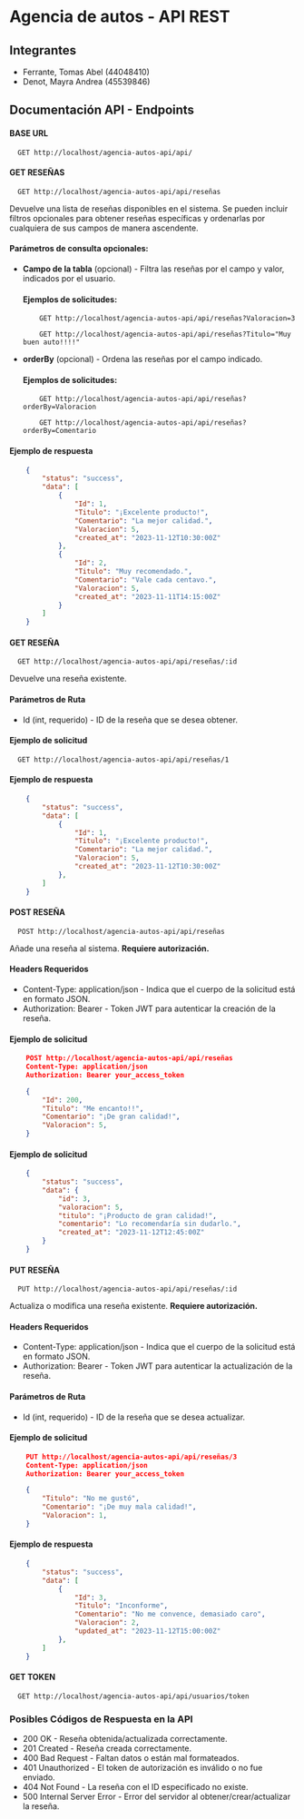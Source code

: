 
# Agencia de autos - API REST

## Integrantes

- Ferrante, Tomas Abel (44048410)
- Denot, Mayra Andrea (45539846)

## Documentación API - Endpoints

#### BASE URL

```http
  GET http://localhost/agencia-autos-api/api/
```

#### GET RESEÑAS

```http
  GET http://localhost/agencia-autos-api/api/reseñas
```

Devuelve una lista de reseñas disponibles en el sistema. Se pueden incluir filtros opcionales para obtener reseñas específicas y ordenarlas por cualquiera de sus campos de manera ascendente.

#### Parámetros de consulta opcionales:
- **Campo de la tabla** (opcional) - Filtra las reseñas por el campo y valor, indicados por el usuario. 

    #### Ejemplos de solicitudes:
    ```http
        GET http://localhost/agencia-autos-api/api/reseñas?Valoracion=3
    ```
    ```http
        GET http://localhost/agencia-autos-api/api/reseñas?Titulo="Muy buen auto!!!!"
    ```
- **orderBy** (opcional) - Ordena las reseñas por el campo indicado.

    #### Ejemplos de solicitudes:
    ```http
        GET http://localhost/agencia-autos-api/api/reseñas?orderBy=Valoracion
    ```
    ```http
        GET http://localhost/agencia-autos-api/api/reseñas?orderBy=Comentario
    ```

#### Ejemplo de respuesta
```json
    {
        "status": "success",
        "data": [
            {
                "Id": 1,
                "Titulo": "¡Excelente producto!",
                "Comentario": "La mejor calidad.",
                "Valoracion": 5,
                "created_at": "2023-11-12T10:30:00Z"
            },
            {
                "Id": 2,
                "Titulo": "Muy recomendado.",
                "Comentario": "Vale cada centavo.",
                "Valoracion": 5,
                "created_at": "2023-11-11T14:15:00Z"
            }
        ]
    }
```

#### GET RESEÑA

```http
  GET http://localhost/agencia-autos-api/api/reseñas/:id
```

Devuelve una reseña existente.

#### Parámetros de Ruta
- Id (int, requerido) - ID de la reseña que se desea obtener.

#### Ejemplo de solicitud
```http
  GET http://localhost/agencia-autos-api/api/reseñas/1
```

#### Ejemplo de respuesta
```json
    {
        "status": "success",
        "data": [
            {
                "Id": 1,
                "Titulo": "¡Excelente producto!",
                "Comentario": "La mejor calidad.",
                "Valoracion": 5,
                "created_at": "2023-11-12T10:30:00Z"
            },
        ]
    }
```
#### POST RESEÑA

```http
  POST http://localhost/agencia-autos-api/api/reseñas
```
Añade una reseña al sistema. **Requiere autorización.**

#### Headers Requeridos
- Content-Type: application/json - Indica que el cuerpo de la solicitud está en formato JSON.
- Authorization: Bearer <token> - Token JWT para autenticar la creación de la reseña.

#### Ejemplo de solicitud
```json 
    POST http://localhost/agencia-autos-api/api/reseñas
    Content-Type: application/json
    Authorization: Bearer your_access_token

    {
        "Id": 200,
        "Titulo": "Me encanto!!",
        "Comentario": "¡De gran calidad!",
        "Valoracion": 5,
    }
```

#### Ejemplo de solicitud
```json 
    {
        "status": "success",
        "data": {
            "id": 3,
            "valoracion": 5,
            "titulo": "¡Producto de gran calidad!",
            "comentario": "Lo recomendaría sin dudarlo.",
            "created_at": "2023-11-12T12:45:00Z"
        }
    }
```

#### PUT RESEÑA

```http
  PUT http://localhost/agencia-autos-api/api/reseñas/:id
```

Actualiza o modifica una reseña existente. **Requiere autorización.**

#### Headers Requeridos
- Content-Type: application/json - Indica que el cuerpo de la solicitud está en formato JSON.
- Authorization: Bearer <token> - Token JWT para autenticar la actualización de la reseña.

#### Parámetros de Ruta
- Id (int, requerido) - ID de la reseña que se desea actualizar.

#### Ejemplo de solicitud
```json 
    PUT http://localhost/agencia-autos-api/api/reseñas/3
    Content-Type: application/json
    Authorization: Bearer your_access_token

    {
        "Titulo": "No me gustó",
        "Comentario": "¡De muy mala calidad!",
        "Valoracion": 1,
    }
```

#### Ejemplo de respuesta
```json
    {
        "status": "success",
        "data": [
            {
                "Id": 3,
                "Titulo": "Inconforme",
                "Comentario": "No me convence, demasiado caro",
                "Valoracion": 2,
                "updated_at": "2023-11-12T15:00:00Z"
            },
        ]
    }
```

#### GET TOKEN

```http
  GET http://localhost/agencia-autos-api/api/usuarios/token
```

### Posibles Códigos de Respuesta en la API
- 200 OK - Reseña obtenida/actualizada correctamente.
- 201 Created - Reseña creada correctamente.
- 400 Bad Request - Faltan datos o están mal formateados.
- 401 Unauthorized - El token de autorización es inválido o no fue enviado.
- 404 Not Found - La reseña con el ID especificado no existe.
- 500 Internal Server Error - Error del servidor al obtener/crear/actualizar la reseña.





